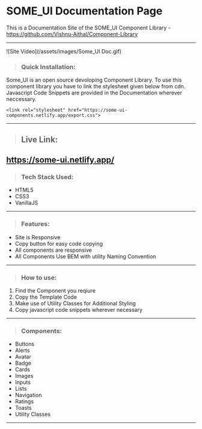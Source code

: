 # SOME_UI Documentation Page

This is a Documentation Site of the SOME_UI Component Library - https://github.com/Vishnu-Aithal/Component-Library

---

![Site Video](/assets/images/Some_UI Doc.gif)

> ### Quick Installation:

Some_UI is an open source devoloping Component Library. To use this component library you have to link the stylesheet given below from cdn.
Javascript Code Snippets are provided in the Documentation wherever neccessary.

```
<link rel="stylesheet" href="https://some-ui-components.netlify.app/export.css">
```

---
> ## Live Link:

https://some-ui.netlify.app/
---

> ### Tech Stack Used:

- HTML5
- CSS3
- VanillaJS

---

> ### Features:

- Site is Responsive
- Copy button for easy code copying
- All components are responsive
- All Components Use BEM with utility Naming Convention

---

> ### How to use:

1. Find the Component you reqiure
2. Copy the Template Code
3. Make use of Utility Classes for Additional Styling
4. Copy javascript code snippets wherever necessary

---

> ### Components:

- Buttons
- Alerts
- Avatar
- Badge
- Cards
- Images
- Inputs
- Lists
- Navigation
- Ratings
- Toasts
- Utility Classes

---

